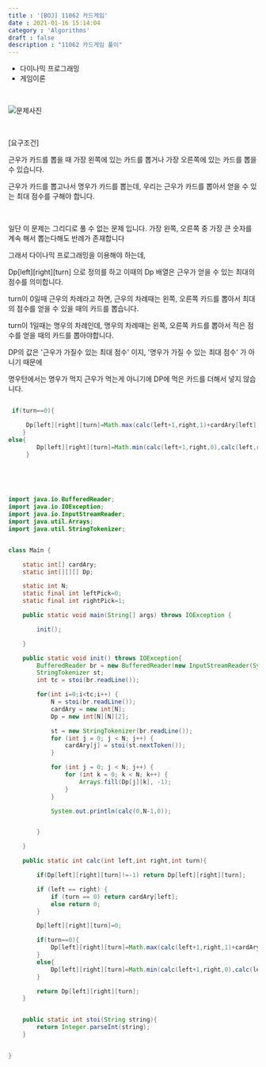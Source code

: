 ```yaml
---
title : '[BOJ] 11062 카드게임'
date : 2021-01-16 15:14:04
category : 'Algorithms'
draft : false
description : "11062 카드게임 풀이"
---
```



* 다이나믹 프로그래밍
* 게임이론


<br/>

![문제사진](https://user-images.githubusercontent.com/57346393/104806692-cb6a4500-581c-11eb-9114-b80bba79923d.png)

<br/>

[요구조건]

근우가 카드를 뽑을 때 가장 왼쪽에 있는 카드를 뽑거나 가장 오른쪽에 있는 카드를 뽑을 수 있습니다.

근우가 카드를 뽑고나서 명우가 카드를 뽑는데, 우리는 근우가 카드를 뽑아서 얻을 수 있는 최대 점수를 구해야 합니다.


<br/>

일단 이 문제는 그리디로 풀 수 없는 문제 입니다.
가장 왼쪽, 오른쪽 중 가장 큰 숫자를 계속 해서 뽑는다해도 반례가 존재합니다



그래서 다이나믹 프로그래밍을 이용해야 하는데, 

Dp[left][right][turn] 으로 정의를 하고 이때의 Dp 배열은 근우가 얻을 수 있는 최대의 점수를 의미합니다.

turn이 0일때 근우의 차례라고 하면, 근우의 차례때는 왼쪽, 오른쪽 카드를 뽑아서 최대의 점수를 얻을 수 있을 때의 카드를 뽑습니다.

turn이 1일때는 명우의 차례인데, 명우의 차례때는 왼쪽, 오른쪽 카드를 뽑아서 적은 점수를 얻을 때의 카드를 뽑아야합니다. 

DP의 값은 '근우가 가질수 있는 최대 점수' 이지, '명우가 가질 수 있는 최대 점수' 가 아니기 때문에

명우턴에서는 명우가 먹지 근우가 먹는게 아니기에 DP에 먹은 카드를 더해서 넣지 않습니다.

```java

 if(turn==0){

     Dp[left][right][turn]=Math.max(calc(left+1,right,1)+cardAry[left],calc(left,right-1,1)+cardAry[right]);
    }
else{
        Dp[left][right][turn]=Math.min(calc(left+1,right,0),calc(left,right-1,0));
     }

```


<br/>



<br/>



```java

import java.io.BufferedReader;
import java.io.IOException;
import java.io.InputStreamReader;
import java.util.Arrays;
import java.util.StringTokenizer;


class Main {

    static int[] cardAry;
    static int[][][] Dp;

    static int N;
    static final int leftPick=0;
    static final int rightPick=1;

    public static void main(String[] args) throws IOException {

        init();

    }

    public static void init() throws IOException{
        BufferedReader br = new BufferedReader(new InputStreamReader(System.in));
        StringTokenizer st;
        int tc = stoi(br.readLine());

        for(int i=0;i<tc;i++) {
            N = stoi(br.readLine());
            cardAry = new int[N];
            Dp = new int[N][N][2];

            st = new StringTokenizer(br.readLine());
            for (int j = 0; j < N; j++) {
                cardAry[j] = stoi(st.nextToken());
            }

            for (int j = 0; j < N; j++) {
                for (int k = 0; k < N; k++) {
                    Arrays.fill(Dp[j][k], -1);
                }
            }

            System.out.println(calc(0,N-1,0));


        }

    }

    public static int calc(int left,int right,int turn){

        if(Dp[left][right][turn]!=-1) return Dp[left][right][turn];

        if (left == right) {
            if (turn == 0) return cardAry[left];
            else return 0;
        }

        Dp[left][right][turn]=0;

        if(turn==0){
            Dp[left][right][turn]=Math.max(calc(left+1,right,1)+cardAry[left],calc(left,right-1,1)+cardAry[right]);
        }
        else{
            Dp[left][right][turn]=Math.min(calc(left+1,right,0),calc(left,right-1,0));
        }

        return Dp[left][right][turn];
    }


    public static int stoi(String string){
        return Integer.parseInt(string);
    }


}






```
